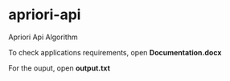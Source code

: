 # apriori-api
Apriori Api Algorithm

To check applications requirements, open <b>Documentation.docx</b>

For the ouput, open <b> output.txt</b>


